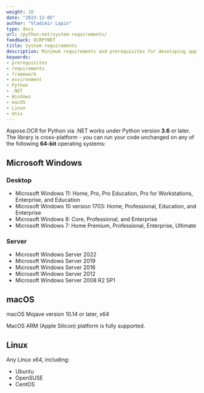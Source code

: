 ```yaml
---
weight: 10
date: "2023-12-05"
author: "Vladimir Lapin"
type: docs
url: /python-net/system-requirements/
feedback: OCRPYNET
title: System requirements
description: Minimum requirements and prerequisites for developing applications with Aspose.OCR for Python via .NET.
keywords:
- prerequisites
- requirements
- framework
- environment
- Python
- .NET
- Windows
- macOS
- Linux
- Unix
---
```


Aspose.OCR for Python via .NET works under Python version **3.6** or later. The library is cross-platform - you can run your code unchanged on any of the following **64-bit** operating systems:

## Microsoft Windows

### Desktop

- Microsoft Windows 11: Home, Pro, Pro Education, Pro for Workstations, Enterprise, and Education
- Microsoft Windows 10 version 1703: Home, Professional, Education, and Enterprise
- Microsoft Windows 8: Core, Professional, and Enterprise
- Microsoft Windows 7: Home Premium, Professional, Enterprise, Ultimate

### Server

- Microsoft Windows Server 2022
- Microsoft Windows Server 2019
- Microsoft Windows Server 2016
- Microsoft Windows Server 2012
- Microsoft Windows Server 2008 R2 SP1

## macOS

macOS Mojave version 10.14 or later, x64

MacOS ARM (Apple Silicon) platform is fully supported.

## Linux

Any Linux x64, including:

- Ubuntu
- OpenSUSE
- CentOS
